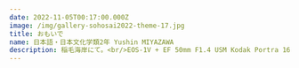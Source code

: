 ```yaml
---
date: 2022-11-05T00:17:00.000Z
image: /img/gallery-sohosai2022-theme-17.jpg
title: おもいで
name: 日本語・日本文化学類2年 Yushin MIYAZAWA
description: 稲毛海岸にて。<br/>EOS-1V + EF 50mm F1.4 USM Kodak Portra 160
---
```


